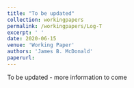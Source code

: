 ```yaml
---
title: "To be updated"
collection: workingpapers
permalink: /workingpapers/Log-T
excerpt: ' '
date: 2020-06-15
venue: 'Working Paper'
authors: 'James B. McDonald'
paperurl:
---
```

To be updated - more information to come
